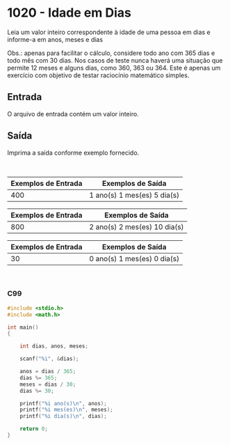 1020 - Idade em Dias
====================

Leia um valor inteiro correspondente à idade de uma pessoa em dias e informe-a em anos, meses e dias

Obs.: apenas para facilitar o cálculo, considere todo ano com 365 dias e todo mês com 30 dias. Nos casos de teste nunca haverá uma situação que permite 12 meses e alguns dias, como 360, 363 ou 364. Este é apenas um exercício com objetivo de testar raciocínio matemático simples.

Entrada
-------

O arquivo de entrada contém um valor inteiro.

Saída
-----

Imprima a saída conforme exemplo fornecido.

&nbsp;

| Exemplos de Entrada      | Exemplos de Saída              |
|--------------------------|--------------------------------|
| 400                      | 1 ano(s)  1 mes(es)  5 dia(s)  |

| Exemplos de Entrada      | Exemplos de Saída              |
|--------------------------|--------------------------------|
| 800                      | 2 ano(s)  2 mes(es)  10 dia(s) |

| Exemplos de Entrada      | Exemplos de Saída              |
|--------------------------|--------------------------------|
| 30                       | 0 ano(s)  1 mes(es)  0 dia(s)  |

&nbsp;

### C99

```c
#include <stdio.h>
#include <math.h>

int main()
{

    int dias, anos, meses;

    scanf("%i", &dias);

    anos = dias / 365;
    dias %= 365;
    meses = dias / 30;
    dias %= 30;

    printf("%i ano(s)\n", anos);
    printf("%i mes(es)\n", meses);
    printf("%i dia(s)\n", dias);

    return 0;
}
```
